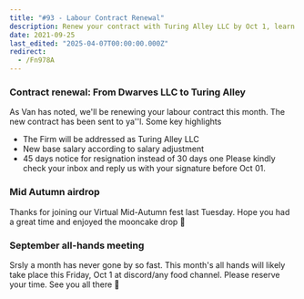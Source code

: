 ```yaml
---
title: "#93 - Labour Contract Renewal"
description: Renew your contract with Turing Alley LLC by Oct 1, learn about new salary and resignation terms, and join the October all-hands meeting and Mid-Autumn airdrop event.
date: 2021-09-25
last_edited: "2025-04-07T00:00:00.000Z"
redirect:
  - /Fn978A
---
```


### Contract renewal: From Dwarves LLC to Turing Alley

As Van has noted, we'll be renewing your labour contract this month. The new contract has been sent to ya''l. Some key highlights

- The Firm will be addressed as Turing Alley LLC
- New base salary according to salary adjustment
- 45 days notice for resignation instead of 30 days one
  Please kindly check your inbox and reply us with your signature before Oct 01.

### Mid Autumn airdrop

Thanks for joining our Virtual Mid-Autumn fest last Tuesday. Hope you had a great time and enjoyed the mooncake drop 🥮

### September all-hands meeting

Srsly a month has never gone by so fast. This month's all hands will likely take place this Friday, Oct 1 at discord/any food channel. Please reserve your time. See you all there 🤞
